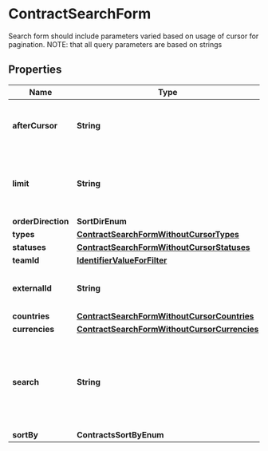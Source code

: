 

# ContractSearchForm

Search form should include parameters varied based on usage of cursor for pagination. NOTE: that all query parameters are based on strings

## Properties

| Name | Type | Description | Notes |
|------------ | ------------- | ------------- | -------------|
|**afterCursor** | **String** | Return next page of results after given cursor. |  [optional] |
|**limit** | **String** | Return a page of results with given number of records. |  [optional] |
|**orderDirection** | **SortDirEnum** |  |  [optional] |
|**types** | [**ContractSearchFormWithoutCursorTypes**](ContractSearchFormWithoutCursorTypes.md) |  |  [optional] |
|**statuses** | [**ContractSearchFormWithoutCursorStatuses**](ContractSearchFormWithoutCursorStatuses.md) |  |  [optional] |
|**teamId** | [**IdentifierValueForFilter**](IdentifierValueForFilter.md) |  |  [optional] |
|**externalId** | **String** | Filter contracts for given external ID |  [optional] |
|**countries** | [**ContractSearchFormWithoutCursorCountries**](ContractSearchFormWithoutCursorCountries.md) |  |  [optional] |
|**currencies** | [**ContractSearchFormWithoutCursorCurrencies**](ContractSearchFormWithoutCursorCurrencies.md) |  |  [optional] |
|**search** | **String** | Include a contract if by name or contractor name contains given search term. |  [optional] |
|**sortBy** | **ContractsSortByEnum** |  |  [optional] |



